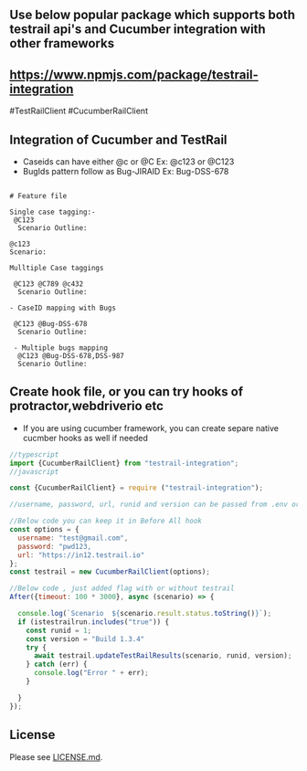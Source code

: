


## Use below popular package which supports both testrail api's and Cucumber integration with other frameworks

## https://www.npmjs.com/package/testrail-integration

#TestRailClient
#CucumberRailClient

## Integration of Cucumber and TestRail


- Caseids can have either @c or @C Ex: @c123 or @C123
- BugIds pattern follow as Bug-JIRAID  Ex: Bug-DSS-678
```text

# Feature file

Single case tagging:-
 @C123
  Scenario Outline: 

@c123
Scenario:

Mulltiple Case taggings

 @C123 @C789 @c432
  Scenario Outline: 

- CaseID mapping with Bugs

 @C123 @Bug-DSS-678
  Scenario Outline: 
  
 - Multiple bugs mapping
  @C123 @Bug-DSS-678,DSS-987
  Scenario Outline: 
```

## Create hook file, or you can try hooks of protractor,webdriverio etc
- If you are using cucumber framework, you can create separe native cucmber hooks as well  if needed

```js
//typescript
import {CucumberRailClient} from "testrail-integration";
//javascript

const {CucumberRailClient} = require ("testrail-integration");

//username, password, url, runid and version can be passed from .env or config or property file

//Below code you can keep it in Before All hook
const options = {
  username: "test@gmail.com",
  password: "pwd123,
  url: "https://in12.testrail.io"
};
const testrail = new CucumberRailClient(options);

//Below code , just added flag with or without testrail
After({timeout: 100 * 3000}, async (scenario) => {

  console.log(`Scenario  ${scenario.result.status.toString()}`);
  if (istestrailrun.includes("true")) {
    const runid = 1;
    const version = "Build 1.3.4"
    try {
      await testrail.updateTestRailResults(scenario, runid, version);
    } catch (err) {
      console.log("Error " + err);
    }

  }
});

```

## License

Please see [LICENSE.md](LICENSE.md).

